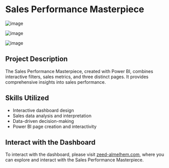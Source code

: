 # Sales Performance Masterpiece

![image](https://github.com/Zeed-Almelhem/Sales-Performance-Masterpiece/assets/142832914/5032ba2f-6a3f-4b5e-88f3-b7d2f4adfa1a)

![image](https://github.com/Zeed-Almelhem/Sales-Performance-Masterpiece/assets/142832914/418ab92c-4325-44cc-885a-1eacbb61ce40)

![image](https://github.com/Zeed-Almelhem/Sales-Performance-Masterpiece/assets/142832914/4c373a92-97be-4a81-aec7-df1a05fd9934)


## Project Description

The Sales Performance Masterpiece, created with Power BI, combines interactive filters, sales metrics, and three distinct pages. It provides comprehensive insights into sales performance.

## Skills Utilized

- Interactive dashboard design
- Sales data analysis and interpretation
- Data-driven decision-making
- Power BI page creation and interactivity

## Interact with the Dashboard

To interact with the dashboard, please visit [zeed-almelhem.com](http://zeed-almelhem.com/dashboard5), where you can explore and interact with the Sales Performance Masterpiece.

